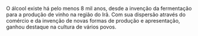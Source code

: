 O álcool existe há pelo menos 8 mil anos, desde a invenção da fermentação para a produção de vinho na região do Irã. Com sua dispersão através do comércio e da invenção de novas formas de produção e apresentação, ganhou destaque na cultura de vários povos.